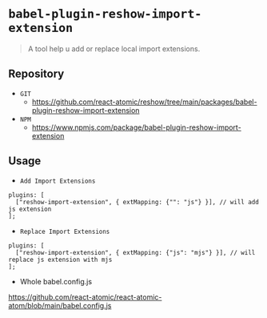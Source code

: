 # `babel-plugin-reshow-import-extension`

> A tool help u add or replace local import extensions.

## Repository 
* `GIT`
   * https://github.com/react-atomic/reshow/tree/main/packages/babel-plugin-reshow-import-extension
* `NPM`
   * https://www.npmjs.com/package/babel-plugin-reshow-import-extension

## Usage

* `Add Import Extensions`

```
plugins: [
  ["reshow-import-extension", { extMapping: {"": "js"} }], // will add js extension
];
```

* `Replace Import Extensions`

```
plugins: [
  ["reshow-import-extension", { extMapping: {"js": "mjs"} }], // will replace js extension with mjs
];
```

* Whole babel.config.js

https://github.com/react-atomic/react-atomic-atom/blob/main/babel.config.js